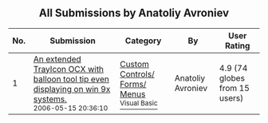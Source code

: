 ﻿<div align="center">

## All Submissions by Anatoliy Avroniev

</div>

No.  | Submission | Category | By   | User Rating
---- | ---------- | -------- | ---- | -----------
1 | [An extended TrayIcon OCX with balloon tool tip even displaying on win 9x systems\.<br /><sup>2006-05-15 20:36:10</sup>](https://github.com/Planet-Source-Code/anatoliy-avroniev-an-extended-trayicon-ocx-with-balloon-tool-tip-even-displaying-on-win-9x__1-63280) | [Custom Controls/ Forms/  Menus<br /><sup>Visual Basic</sup>](../ByCategory/custom-controls-forms-menus__1-4.md) | Anatoliy Avroniev | 4.9 (74 globes from 15 users)
